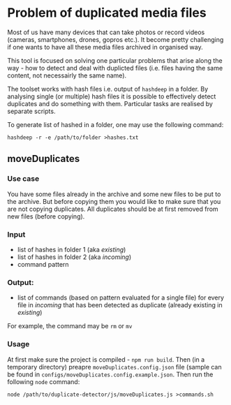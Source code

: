 # Problem of duplicated media files

Most of us have many devices that can take photos or record videos (cameras, smartphones, drones, gopros etc.). 
It become pretty challenging if one wants to have all these media files archived in organised way. 

This tool is focused on solving one particular problems that arise along the way - how to detect and deal with duplicted files (i.e. files having the same content, not necessairly the same name).

The toolset works with hash files i.e. output of `hashdeep` in a folder. By analysing single (or multiple) hash files it is possible to effectively detect duplicates and do something with them. Particular tasks are realised by separate scripts. 

To generate list of hashed in a folder, one may use the following command: 
```
hashdeep -r -e /path/to/folder >hashes.txt
```

## moveDuplicates

### Use case 
You have some files already in the archive and some new files to be put to the archive. But before copying them you would like to make sure that you are not copying duplicates. 
All duplicates should be at first removed from new files (before copying). 

### Input 
- list of hashes in folder 1 (aka *existing*)
- list of hashes in folder 2 (aka *incoming*)
- command pattern 

### Output: 
- list of commands (based on pattern evaluated for a single file) for every file in *incoming* that has been detected as duplicate (already existing in *existing*)

For example, the command may be `rm` or `mv`  

### Usage

At first make sure the project is compiled - `npm run build`. 
Then (in a temporary directory) preapre `moveDuplicates.config.json` file (sample can be found in `configs/moveDuplicates.config.example.json`.
Then run the following `node` command: 

```
node /path/to/duplicate-detector/js/moveDuplicates.js >commands.sh
```
